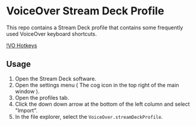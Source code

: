 # VoiceOver Stream Deck Profile

This repo contains a Stream Deck profile that contains some frequently used VoiceOver keyboard shortcuts.

[!VO Hotkeys](VO-HotKeys.png)

## Usage

1. Open the Stream Deck software.
2. Open the settings menu ( The cog icon in the top right of the main window ).
3. Open the profiles tab.
4. Click the down down arrow at the bottom of the left column and select "Import".
5. In the file explorer, select the `VoiceOver.streamDeckProfile`.